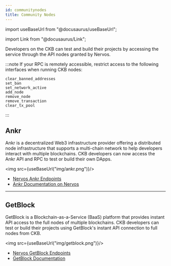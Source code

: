 ```yaml
---
id: communitynodes
title: Community Nodes
---
```

import useBaseUrl from "@docusaurus/useBaseUrl";

import Link from "@docusaurus/Link";

Developers on the CKB can test and build their projects by accessing the service through the API nodes granted by Nervos.

:::note
If your RPC is remotely accessible, restrict access to the following interfaces when running CKB nodes:
```
clear_banned_addresses
set_ban
set_network_active
add_node
remove_node
remove_transaction
clear_tx_pool
```
:::

## Ankr

Ankr is a decentralized Web3 infrastructure provider offering a distributed node infrastructure that supports a multi-chain network to help developers interact with multiple blockchains. CKB developers can now access the Ankr API and RPC to test or build their own DApps.

<img src={useBaseUrl("img/ankr.png")}/>

- [Nervos Ankr Endpoints](https://www.ankr.com/rpc/nervos?tab=infrastructure)
- [Ankr Documentation on Nervos](https://www.ankr.com/docs/build/chains/nervos/)

----

## GetBlock

GetBlock is a Blockchain-as-a-Service (BaaS) platform that provides instant API access to the full nodes of multiple blockchains. CKB developers can test or build their projects using GetBlock's instant API connection to full nodes from CKB.

<img src={useBaseUrl("img/getblock.png")}/>

- [Nervos GetBlock Endpoints](https://getblock.io/nodes/ckb/)
- [GetBlock Documentation](https://getblock.io/docs/nodes-endpoints/)

